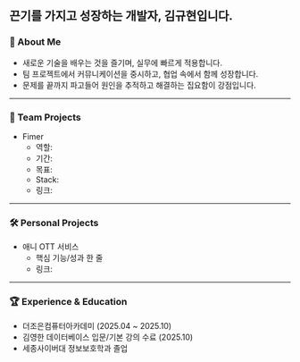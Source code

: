## 끈기를 가지고 성장하는 개발자, 김규현입니다.

### 📌 About Me
- 새로운 기술을 배우는 것을 즐기며, 실무에 빠르게 적용합니다.
- 팀 프로젝트에서 커뮤니케이션을 중시하고, 협업 속에서 함께 성장합니다.
- 문제를 끝까지 파고들어 원인을 추적하고 해결하는 집요함이 강점입니다.

---

### 👥 Team Projects
- Fimer
  - 역할: 
  - 기간: 
  - 목표: 
  - Stack: 
  - 링크: 

---

### 🛠 Personal Projects
- 애니 OTT 서비스
  - 핵심 기능/성과 한 줄
  - 링크: 

---

### 🏆 Experience & Education
- 더조은컴퓨터아카데미 (2025.04 ~ 2025.10)
- 김영한 데이터베이스 입문/기본 강의 수료 (2025.10)
- 세종사이버대 정보보호학과 졸업
